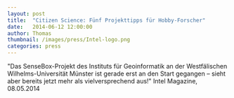 ```yaml
---
layout: post
title:  "Citizen Science: Fünf Projekttipps für Hobby-Forscher"
date:   2014-06-12 12:00:00
author: Thomas
thumbnail: /images/press/Intel-logo.png
categories: press
---
```

"Das SenseBox-Projekt des Instituts für Geoinformatik an der Westfälischen Wilhelms-Universität Münster ist gerade erst an den Start gegangen – sieht aber bereits jetzt mehr als vielversprechend aus!"
Intel Magazine, 08.05.2014
